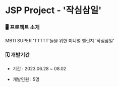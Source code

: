 # JSP Project - '작심삼일'

### 🖥️ 프로젝트 소개 
MBTI SUPER 'TTTTT'들을 위한 미니멀 챌린지 '작심삼일' 

### 🗓️ 개발기간
* 기간 : 2023.06.28 ~ 08.02

* 개발인원 : 5명
